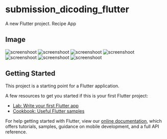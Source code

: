 # submission_dicoding_flutter

A new Flutter project.
Recipe App

## Image
![screenshoot](flutter_01.png)
![screenshoot](flutter_02.png)
![screenshoot](flutter_03.png)
![screenshoot](flutter_04.png)
![screenshoot](flutter_05.png)
![screenshoot](flutter_06.png)
![screenshoot](flutter_07.png)

## Getting Started

This project is a starting point for a Flutter application.

A few resources to get you started if this is your first Flutter project:

- [Lab: Write your first Flutter app](https://flutter.dev/docs/get-started/codelab)
- [Cookbook: Useful Flutter samples](https://flutter.dev/docs/cookbook)

For help getting started with Flutter, view our
[online documentation](https://flutter.dev/docs), which offers tutorials,
samples, guidance on mobile development, and a full API reference.
